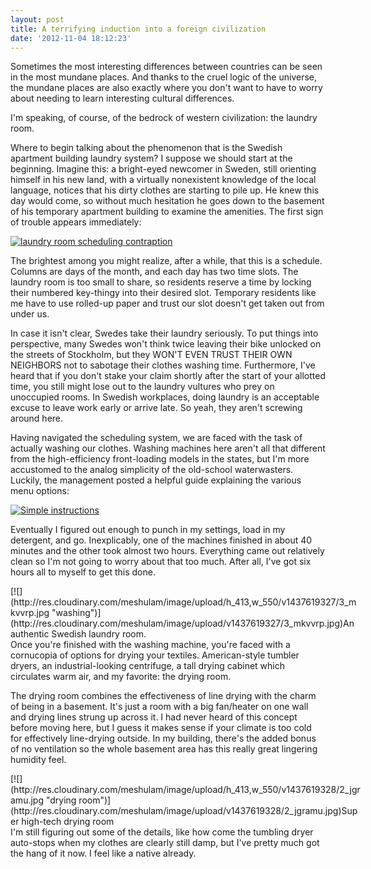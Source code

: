 ```yaml
---
layout: post
title: A terrifying induction into a foreign civilization
date: '2012-11-04 18:12:23'
---
```



Sometimes the most interesting differences between countries can be seen in the most mundane places. And thanks to the cruel logic of the universe, the mundane places are also exactly where you don't want to have to worry about needing to learn interesting cultural differences.

I'm speaking, of course, of the bedrock of western civilization: the laundry room.

Where to begin talking about the phenomenon that is the Swedish apartment building laundry system? I suppose we should start at the beginning. Imagine this: a bright-eyed newcomer in Sweden, still orienting himself in his new land, with a virtually nonexistent knowledge of the local language, notices that his dirty clothes are starting to pile up. He knew this day would come, so without much hesitation he goes down to the basement of his temporary apartment building to examine the amenities. The first sign of trouble appears immediately:

[![](http://res.cloudinary.com/meshulam/image/upload/h_413,w_550/v1437619329/4_ovtoho.jpg "laundry room scheduling contraption")](http://res.cloudinary.com/meshulam/image/upload/v1437619329/4_ovtoho.jpg)

The brightest among you might realize, after a while, that this is a schedule. Columns are days of the month, and each day has two time slots. The laundry room is too small to share, so residents reserve a time by locking their numbered key-thingy into their desired slot. Temporary residents like me have to use rolled-up paper and trust our slot doesn't get taken out from under us.

In case it isn't clear, Swedes take their laundry seriously. To put things into perspective, many Swedes won't think twice leaving their bike unlocked on the streets of Stockholm, but they WON'T EVEN TRUST THEIR OWN NEIGHBORS not to sabotage their clothes washing time. Furthermore, I've heard that if you don't stake your claim shortly after the start of your allotted time, you still might lose out to the laundry vultures who prey on unoccupied rooms. In Swedish workplaces, doing laundry is an acceptable excuse to leave work early or arrive late. So yeah, they aren't screwing around here.

Having navigated the scheduling system, we are faced with the task of actually washing our clothes. Washing machines here aren't all that different from the high-efficiency front-loading models in the states, but I'm more accustomed to the analog simplicity of the old-school waterwasters. Luckily, the management posted a helpful guide explaining the various menu options:

[![](http://res.cloudinary.com/meshulam/image/upload/h_413,w_550/v1437619328/1_uhouan.jpg "Simple instructions")](http://res.cloudinary.com/meshulam/image/upload/v1437619328/1_uhouan.jpg)

Eventually I figured out enough to punch in my settings, load in my detergent, and go. Inexplicably, one of the machines finished in about 40 minutes and the other took almost two hours. Everything came out relatively clean so I'm not going to worry about that too much. After all, I've got six hours all to myself to get this done.

<div class="wp-caption aligncenter" id="attachment_833" style="width: 560px">[![](http://res.cloudinary.com/meshulam/image/upload/h_413,w_550/v1437619327/3_mkvvrp.jpg "washing")](http://res.cloudinary.com/meshulam/image/upload/v1437619327/3_mkvvrp.jpg)An authentic Swedish laundry room.

</div>Once you're finished with the washing machine, you're faced with a cornucopia of options for drying your textiles. American-style tumbler dryers, an industrial-looking centrifuge, a tall drying cabinet which circulates warm air, and my favorite: the drying room.

The drying room combines the effectiveness of line drying with the charm of being in a basement. It's just a room with a big fan/heater on one wall and drying lines strung up across it. I had never heard of this concept before moving here, but I guess it makes sense if your climate is too cold for effectively line-drying outside. In my building, there's the added bonus of no ventilation so the whole basement area has this really great lingering humidity feel.

<div class="wp-caption aligncenter" id="attachment_832" style="width: 560px">[![](http://res.cloudinary.com/meshulam/image/upload/h_413,w_550/v1437619328/2_jgramu.jpg "drying room")](http://res.cloudinary.com/meshulam/image/upload/v1437619328/2_jgramu.jpg)Super high-tech drying room

</div>I'm still figuring out some of the details, like how come the tumbling dryer auto-stops when my clothes are clearly still damp, but I've pretty much got the hang of it now. I feel like a native already.



